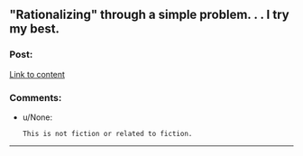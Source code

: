 ## "Rationalizing" through a simple problem. . . I try my best.

### Post:

[Link to content]()

### Comments:

- u/None:
  ```
  This is not fiction or related to fiction.
  ```

---

